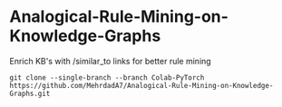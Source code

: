# Analogical-Rule-Mining-on-Knowledge-Graphs
Enrich KB's with /similar_to links for better rule mining

```shell
git clone --single-branch --branch Colab-PyTorch https://github.com/MehrdadA7/Analogical-Rule-Mining-on-Knowledge-Graphs.git
```
